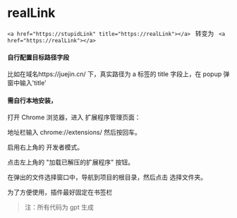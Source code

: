 # realLink

`<a href="https://stupidLink" title="https://realLink"></a> `
转变为
` <a href="https://realLink"></a>`

#### 自行配置目标路径字段

比如在域名https://juejin.cn/ 下，真实路径为 a 标签的 title 字段上，在 popup 弹窗中输入'title'

#### 需自行本地安装，

打开 Chrome 浏览器，进入 扩展程序管理页面：

地址栏输入 chrome://extensions/ 然后按回车。

启用右上角的 开发者模式。

点击左上角的 "加载已解压的扩展程序" 按钮。

在弹出的文件选择窗口中，导航到项目的根目录，然后点击 选择文件夹。

为了方便使用，插件最好固定在书签栏

> 注：所有代码为 gpt 生成
